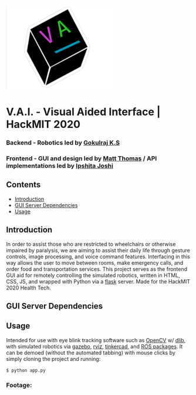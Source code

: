 <img src="static/temp.PNG" width="300"/>

# V.A.I. - Visual Aided Interface | HackMIT 2020 

### Backend - Robotics led by [Gokulraj K.S](mailto:gokulrajks@pesu.pes.edu)
### Frontend - GUI and design led by [Matt Thomas](mailto:mcthomas4@wisc.edu) / API implementations led by [Ipshita Joshi](mailto:ipshitameghal.joshi2017@vitstudent.ac.in) 

## Contents

  - [Introduction](#Introduction "Introduction")
  - [GUI Server Dependencies](#GUI-Server-Dependencies "GUI Server Dependencies")
  - [Usage](#Usage "Usage")
  
  ## Introduction
  
In order to assist those who are restricted to wheelchairs or otherwise impaired by paralysis, we are aiming to assist their daily life through gesture controls, image processing, and voice command features.  Interfacing in this way allows the user to move between rooms, make emergency calls, and order food and transportation services.  This project serves as the frontend GUI aid for remotely controlling the simulated robotics, written in HTML, CSS, JS, and wrapped with Python via a [flask](https://github.com/pallets/flask) server.  Made for the HackMIT 2020 Health Tech.
  
  ## GUI Server Dependencies
  
  ## Usage

Intended for use with eye blink tracking software such as [OpenCV](https://github.com/opencv/opencv) w/ [dlib](https://github.com/davisking/dlib), with simulated robotics via [gazebo](https://github.com/osrf/gazebo), [rviz](https://github.com/ros-visualization/rviz), [tinkercad](https://www.tinkercad.com), and [ROS packages](https://github.com/ros/ros).  It can be demoed (without the automated tabbing) with mouse clicks by simply cloning the project and running:
```
$ python app.py
```

  ### Footage:
